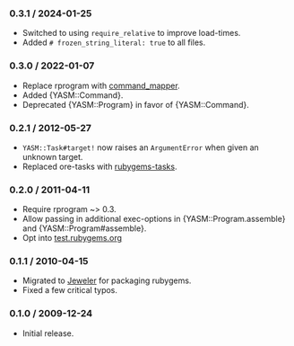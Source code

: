 ### 0.3.1 / 2024-01-25

* Switched to using `require_relative` to improve load-times.
* Added `# frozen_string_literal: true` to all files.

### 0.3.0 / 2022-01-07

* Replace rprogram with [command_mapper].
* Added {YASM::Command}.
* Deprecated {YASM::Program} in favor of {YASM::Command}.

### 0.2.1 / 2012-05-27

* `YASM::Task#target!` now raises an `ArgumentError` when given an unknown
  target.
* Replaced ore-tasks with
  [rubygems-tasks](https://github.com/postmodern/rubygems-tasks#readme).

### 0.2.0 / 2011-04-11

* Require rprogram ~> 0.3.
* Allow passing in additional exec-options in {YASM::Program.assemble}
  and {YASM::Program#assemble}.
* Opt into [test.rubygems.org](http://test.rubygems.org/)

### 0.1.1 / 2010-04-15

* Migrated to [Jeweler](http://github.com/technicalpickles/jeweler)
  for packaging rubygems.
* Fixed a few critical typos.

### 0.1.0 / 2009-12-24

* Initial release.

[command_mapper]: https://github.com/postmodern/command_mapper.rb#readme
